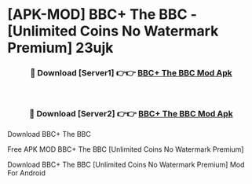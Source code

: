 # [APK-MOD] BBC+ The BBC - [Unlimited Coins No Watermark Premium] 23ujk



<div align="center">
<h3>🔴 Download [Server1] 👉👉 <a href="https://momento.my/?title=BBC+_The_BBC">BBC+ The BBC Mod Apk</a></h3><br>

<h3>🔴 Download [Server2] 👉👉 <a href="https://momento.my/?title=BBC+_The_BBC">BBC+ The BBC Mod Apk</a></h3>
</div>



Download BBC+ The BBC 

Free APK MOD BBC+ The BBC [Unlimited Coins No Watermark Premium]

Download BBC+ The BBC [Unlimited Coins No Watermark Premium] Mod For Android
